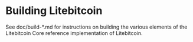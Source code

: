 Building Litebitcoin
================

See doc/build-*.md for instructions on building the various
elements of the Litebitcoin Core reference implementation of Litebitcoin.
